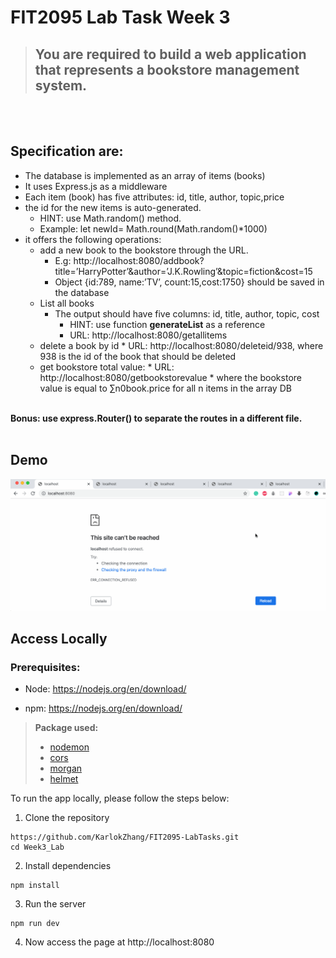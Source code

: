 # FIT2095 Lab Task Week 3

> ## You are required to build a web application that represents a bookstore management system.
<br><br/>

## Specification are:

*  The database is implemented as an array of items (books)
*  It uses Express.js as a middleware
*  Each item (book) has five attributes: id, title, author, topic,price
*  the id for the new items is auto-generated.
    * HINT: use Math.random() method.
    * Example: let newId= Math.round(Math.random()*1000)
* it offers the following operations:
    * add a new book to the bookstore through the URL.
        * E.g: http://localhost:8080/addbook?title=’HarryPotter’&author=’J.K.Rowling’&topic=fiction&cost=15
        * Object {id:789, name:’TV’, count:15,cost:1750} should be saved in the database
    * List all books
        * The output should have five columns: id, title, author, topic, cost
            * HINT: use function **generateList** as a reference
            * URL: http://localhost:8080/getallitems
    * delete a book by id
            * URL: http://localhost:8080/deleteid/938, where 938 is the id of the book that should be deleted
    * get bookstore total value:
            * URL: http://localhost:8080/getbookstorevalue
            * where the bookstore value is equal to ∑n0book.price for all n items in the array DB
<br></br>

**Bonus:  use express.Router() to separate the routes in a different file.**
<br></br>

## Demo
![demo](./images/demo.gif)

## Access Locally

### Prerequisites:

- Node: https://nodejs.org/en/download/

- npm: https://nodejs.org/en/download/

> **Package used:**
>
> - [nodemon](https://www.npmjs.com/package/nodemon)
> - [cors](https://www.npmjs.com/package/cors)
> - [morgan](https://www.npmjs.com/package/morgan)
> - [helmet](https://www.npmjs.com/package/helmet)
>


To run the app locally, please follow the steps below:

1. Clone the repository
```
https://github.com/KarlokZhang/FIT2095-LabTasks.git
cd Week3_Lab
```
2. Install dependencies
```
npm install
```
3. Run the server
```
npm run dev
```
4. Now access the page at http://localhost:8080




